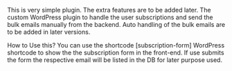This is very simple plugin. The extra features are to be added later. 
The custom WordPress plugin to handle the user subscriptions and send the bulk emails manually from the backend. 
Auto handling of the bulk emails are to be added in later versions. 

How to Use this? 
You can use the shortcode [subscription-form] WordPress shortcode to show the the subscription form in the front-end. If use submits the form
the respective email will be listed in the DB for later purpose used. 

